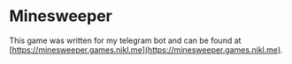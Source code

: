 # Minesweeper

This game was written for my telegram bot and can be found at [https://minesweeper.games.nikl.me](https://minesweeper.games.nikl.me).